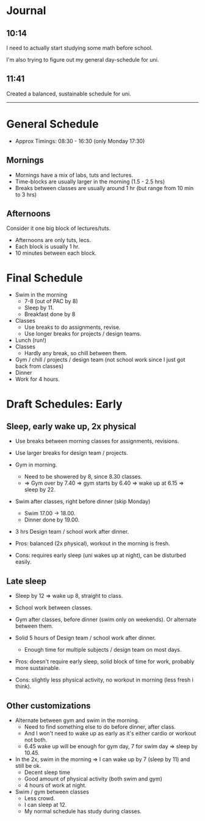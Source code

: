 # Journal
## 10:14
I need to actually start studying some math before school.

I'm also trying to figure out my general day-schedule for uni.

## 11:41
Created a balanced, sustainable schedule for uni.

---
# General Schedule
- Approx Timings: 08:30 - 16:30 (only Monday 17:30)
## Mornings
- Mornings have a mix of labs, tuts and lectures.
- Time-blocks are usually larger in the morning (1.5 - 2.5 hrs)
- Breaks between classes are usually around 1 hr (but range from 10 min to 3 hrs)
## Afternoons
Consider it one big block of lectures/tuts.
- Afternoons are only tuts, lecs.
- Each block is usually 1 hr.
- 10 minutes between each block.
# Final Schedule
- Swim in the morning
	- 7-8 (out of PAC by 8)
	- Sleep by 11.
	- Breakfast done by 8
- Classes
	- Use breaks to do assignments, revise.
	- Use longer breaks for projects / design teams.
- Lunch (run!)
- Classes
	- Hardly any break, so chill between them.
- Gym / chill / projects / design team (not school work since I just got back from classes)
- Dinner
- Work for 4 hours.
# Draft Schedules: Early
## Sleep, early wake up, 2x physical
- Use breaks between morning classes for assignments, revisions.
- Use larger breaks for design team / projects.
- Gym in morning.
	- Need to be showered by 8, since 8.30 classes.
	- => Gym over by 7.40 => gym starts by 6.40 => wake up at 6.15 => sleep by 22.
- Swim after classes, right before dinner (skip Monday)
	- Swim 17.00 -> 18.00.
	- Dinner done by 19.00.
- 3 hrs Design team / school work after dinner.

- Pros: balanced (2x physical), workout in the morning is fresh.
- Cons: requires early sleep (uni wakes up at night), can be disturbed easily.
## Late sleep
- Sleep by 12 => wake up 8, straight to class.
- School work between classes.
- Gym after classes, before dinner (swim only on weekends). Or alternate between them.
- Solid 5 hours of Design team / school work after dinner.
	- Enough time for multiple subjects / design team on most days.

- Pros: doesn't require early sleep, solid block of time for work, probably more sustainable.
- Cons: slightly less physical activity, no workout in morning (less fresh i think).

## Other customizations
- Alternate between gym and swim in the morning.
	- Need to find something else to do before dinner, after class.
	- And I won't need to wake up as early as it's either cardio or workout not both.
	- 6.45 wake up will be enough for gym day, 7 for swim day => sleep by 10.45.
- In the 2x, swim in the morning => I can wake up by 7 (sleep by 11) and still be ok.
	- Decent sleep time
	- Good amount of physical activity (both swim and gym)
	- 4 hours of work at night.
- Swim / gym between classes
	- Less crowd.
	- I can sleep at 12.
	- My normal schedule has study during classes.

